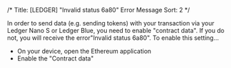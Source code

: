 /*
Title: [LEDGER] "Invalid status 6a80" Error Message
Sort: 2
*/

In order to send data (e.g. sending tokens) with your transaction via your Ledger Nano S or Ledger Blue, you need to enable "contract data". If you do not, you will receive the error"<span>Invalid status 6a80". To enable this setting...

*   On your device, open the Ethereum application
*   Enable the "Contract data"